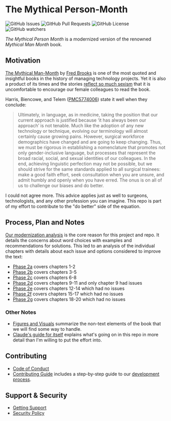 # The Mythical Person-Month

![GitHub Issues](https://img.shields.io/github/issues/chicks-net/mythical_person_month)
![GitHub Pull Requests](https://img.shields.io/github/issues-pr/chicks-net/mythical_person_month)
![GitHub License](https://img.shields.io/github/license/chicks-net/mythical_person_month)
![GitHub watchers](https://img.shields.io/github/watchers/chicks-net/mythical_person_month)

_The Mythical Person Month_ is a modernized version of the
renowned _Mythical Man Month_ book.

## Motivation

[The Mythical Man-Month](https://en.wikipedia.org/wiki/The_Mythical_Man-Month)
by [Fred Brooks](https://en.wikipedia.org/wiki/Fred_Brooks)
is one of the most quoted and insightful books in the history of managing
technology projects.  Yet it is also a product of its times and the stories
[reflect so much sexism](https://psychsafety.com/psychological-safety-66-the-mythical-man-month/)
that it is uncomfortable to encourage our female colleagues to read the book.

Harris, Biencowe, and Telem
([PMC5774006](https://pmc.ncbi.nlm.nih.gov/articles/PMC5774006/))
state it well when they conclude:

> Ultimately, in language, as in medicine, taking the position that our current approach is
> justified because ‘it has always been our approach’ is not tenable. Much like the adoption of
> any new technology or technique, evolving our terminology will almost certainly cause
> growing pains. However, surgical workforce demographics have changed and are going to
> keep changing. Thus, we must be rigorous in establishing a nomenclature that promotes not
> only gender-inclusive language, but processes that represent the broad racial, social, and
> sexual identities of our colleagues. In the end, achieving linguistic perfection may not be
> possible, but we should strive for the same standards applied to all surgical trainees: make a
> good faith effort, seek consultation when you are unsure, and admit humbly and openly
> when you have erred. The onus is on all of us to challenge our biases and do better.

I could not agree more.  This advice applies just as well to surgeons,
technologists, and any other profession you can imagine.  This repo is
part of my effort to contribute to the "do better" side of the equation.

## Process, Plan and Notes

[Our modernization analysis](Modernization_Analysis.md) is the core reason for
this project and repo.  It details the concerns about word choices with
examples and recommendations for solutions.  This led to an analysis of the
individual chapters with details about each issue and options considered
to improve the text:

- [Phase 2a](phase2a.md) covers chapters 1-2
- [Phase 2b](phase2b.md) covers chapters 3-5
- [Phase 2c](phase2c.md) covers chapters 6-8
- [Phase 2d](phase2d.md) covers chapters 9-11 and only chapter 9 had issues
- [Phase 2e](phase2e.md) covers chapters 12-14 which had no issues
- [Phase 2f](phase2f.md) covers chapters 15-17 which had no issues
- [Phase 2g](phase2g.md) covers chapters 18-20 which had no issues

### Other Notes

- [Figures and Visuals](Figures_and_Visuals.md) summarize the non-text
  elements of the book that we will find some way to handle.
- [Claude's guide for itself](CLAUDE.md) explains what's going on in this
  repo in more detail than I'm willing to put the effort into.

## Contributing

- [Code of Conduct](.github/CODE_OF_CONDUCT.md)
- [Contributing Guide](.github/CONTRIBUTING.md) includes a step-by-step guide to our
  [development process](.github/CONTRIBUTING.md#development-process).

## Support & Security

- [Getting Support](.github/SUPPORT.md)
- [Security Policy](.github/SECURITY.md)
